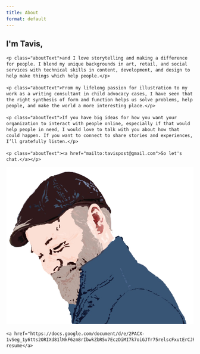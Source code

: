 ```yaml
---
title: About
format: default
---
```


<article class="aboutContainer">
  <div class="projLimitWidth">
    <h1 class="aboutText">I'm Tavis,</h1>

    <p class="aboutText">and I love storytelling and making a difference for people. I blend my unique backgrounds in art, retail, and social services with technical skills in content, development, and design to help make things which help people.</p>

    <p class="aboutText">From my lifelong passion for illustration to my work as a writing consultant in child advocacy cases, I have seen that the right synthesis of form and function helps us solve problems, help people, and make the world a more interesting place.</p>

    <p class="aboutText">If you have big ideas for how you want your organization to interact with people online, especially if that would help people in need, I would love to talk with you about how that could happen. If you want to connect to share stories and experiences, I’ll gratefully listen.</p>

    <p class="aboutText"><a href="mailto:tavispost@gmail.com">So let's chat.</a></p>
  </div>

  <aside class="aboutAside">
    <img src="images/selfPortrait.png" alt="stylized self portrait of Tavis smiling in a hat" class="selfPortrait">

    <a href="https://docs.google.com/document/d/e/2PACX-1vSeg_1y6tts2ORIXd81lNkF6zm8rIbwkZbR5v7EczDiMI7k7oiGJTr75relscFxutErCJRMyvtVV84W/pub">view resume</a>
  </aside>
</article>
